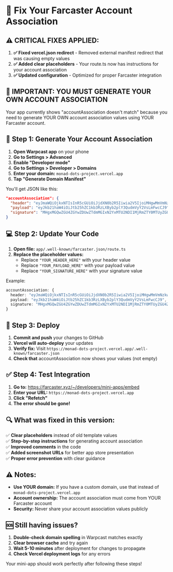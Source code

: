 # 🔧 Fix Your Farcaster Account Association

## ⚠️ CRITICAL FIXES APPLIED:

1. **✅ Fixed vercel.json redirect** - Removed external manifest redirect that was causing empty values
2. **✅ Added clear placeholders** - Your route.ts now has instructions for your account association  
3. **✅ Updated configuration** - Optimized for proper Farcaster integration

## 🚨 IMPORTANT: YOU MUST GENERATE YOUR OWN ACCOUNT ASSOCIATION

Your app currently shows "accountAssociation doesn't match" because you need to generate YOUR OWN account association values using YOUR Farcaster account.

## 📱 Step 1: Generate Your Account Association

1. **Open Warpcast app** on your phone
2. **Go to Settings > Advanced**
3. **Enable "Developer mode"**
4. **Go to Settings > Developer > Domains**
5. **Enter your domain:** `monad-dots-project.vercel.app`
6. **Tap "Generate Domain Manifest"**

You'll get JSON like this:
```json
"accountAssociation": {
  "header": "eyJmaWQiOjkxNTIsInR5cGUiOiJjdXN0b2R5Iiwia2V5IjoiMHgwMmVmNzkwRGQ3OTkzQTM1ZkQ4NDdDMDUzRURkQUU5NDBEMDU1NTk2In0",
  "payload": "eyJkb21haW4iOiJtb25hZC1kb3RzLXByb2plY3QudmVyY2VsLmFwcCJ9", 
  "signature": "MHgxMGQwZGU4ZGYwZDUwZTdmMGIxN2YxMTU2NDI1MjRmZTY0MTUyZGU4ZGU1MWU0MThiYjU4ZjVmZmQxYjRjNDBiNGVlZTRhNDcwNmVmNjhlMzQ0ZGQ5MDBkYmQyMmNlMmVlZGY5ZGQ0N2JlNWRmNzMwYzUxNjE4OWVjZDJjY2Y0MDFj"
}
```

## 💻 Step 2: Update Your Code

1. **Open file:** `app/.well-known/farcaster.json/route.ts`
2. **Replace the placeholder values:**
   - Replace `"YOUR_HEADER_HERE"` with your header value
   - Replace `"YOUR_PAYLOAD_HERE"` with your payload value  
   - Replace `"YOUR_SIGNATURE_HERE"` with your signature value

Example:
```typescript
accountAssociation: {
  header: "eyJmaWQiOjkxNTIsInR5cGUiOiJjdXN0b2R5Iiwia2V5IjoiMHgwMmVmNzkwRGQ3OTkzQTM1ZkQ4NDdDMDUzRURkQUU5NDBEMDU1NTk2In0",
  payload: "eyJkb21haW4iOiJtb25hZC1kb3RzLXByb2plY3QudmVyY2VsLmFwcCJ9",
  signature: "MHgxMGQwZGU4ZGYwZDUwZTdmMGIxN2YxMTU2NDI1MjRmZTY0MTUyZGU4ZGU1MWU0MThiYjU4ZjVmZmQxYjRjNDBiNGVlZTRhNDcwNmVmNjhlMzQ0ZGQ5MDBkYmQyMmNlMmVlZGY5ZGQ0N2JlNWRmNzMwYzUxNjE4OWVjZDJjY2Y0MDFj"
}
```

## 🚀 Step 3: Deploy

1. **Commit and push** your changes to GitHub
2. **Vercel will auto-deploy** your updates
3. **Verify fix:** Visit `https://monad-dots-project.vercel.app/.well-known/farcaster.json`
4. **Check that** accountAssociation now shows your values (not empty)

## ✅ Step 4: Test Integration

1. **Go to:** https://farcaster.xyz/~/developers/mini-apps/embed
2. **Enter your URL:** `https://monad-dots-project.vercel.app`
3. **Click "Refetch"**
4. **The error should be gone!**

## 🔍 What was fixed in this version:

✅ **Clear placeholders** instead of old template values  
✅ **Step-by-step instructions** for generating account association  
✅ **Improved comments** in the code  
✅ **Added screenshot URLs** for better app store presentation  
✅ **Proper error prevention** with clear guidance

## ⚠️ Notes:

- **Use YOUR domain:** If you have a custom domain, use that instead of `monad-dots-project.vercel.app`
- **Account ownership:** The account association must come from YOUR Farcaster account
- **Security:** Never share your account association values publicly

## 🆘 Still having issues?

1. **Double-check domain spelling** in Warpcast matches exactly
2. **Clear browser cache** and try again
3. **Wait 5-10 minutes** after deployment for changes to propagate
4. **Check Vercel deployment logs** for any errors

Your mini-app should work perfectly after following these steps!
